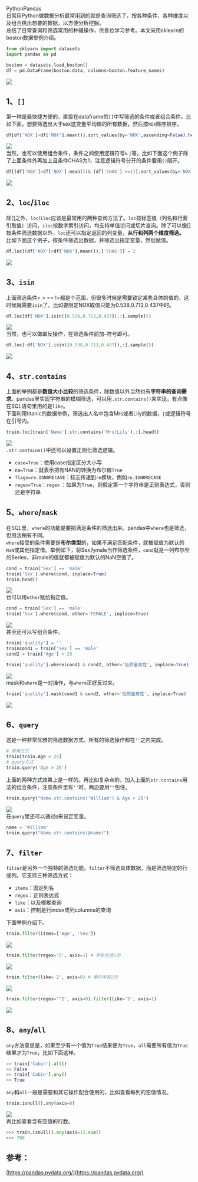 PythonPandas<br />日常用Python做数据分析最常用到的就是查询筛选了，按各种条件、各种维度以及组合挑出想要的数据，以方便分析挖掘。<br />总结了日常查询和筛选常用的种骚操作，供各位学习参考。本文采用sklearn的boston数据举例介绍。
```python
from sklearn import datasets
import pandas as pd

boston = datasets.load_boston()
df = pd.DataFrame(boston.data, columns=boston.feature_names)
```
![](./img/1657631054526-da8eab5a-a436-49f4-a219-c592f27da588.png)
<a name="IFQ4V"></a>
## 1、`[]`
第一种是最快捷方便的，直接在dataframe的`[]`中写筛选的条件或者组合条件。比如下面，想要筛选出大于`NOX`这变量平均值的所有数据，然后按`NOX`降序排序。
```python
df[df['NOX']>df['NOX'].mean()].sort_values(by='NOX',ascending=False).head()
```
![](./img/1657631054468-6cd99329-f927-4856-afae-6939a768a637.png)<br />当然，也可以使用组合条件，条件之间使用逻辑符号`&` `|`等。比如下面这个例子除了上面条件外再加上且条件CHAS为1，注意逻辑符号分开的条件要用`()`隔开。
```python
df[(df['NOX']>df['NOX'].mean())& (df['CHAS'] ==1)].sort_values(by='NOX',ascending=False).head()
```
![](./img/1657631054649-46dc4057-04be-4611-8b3a-452fe5df042f.png)
<a name="x5Rdx"></a>
## 2、`loc`/`iloc`
除[]之外，`loc`/`iloc`应该是最常用的两种查询方法了。`loc`按标签值（列名和行索引取值）访问，`iloc`按数字索引访问，均支持单值访问或切片查询。除了可以像[]按条件筛选数据以外，`loc`还可以指定返回的列变量，**从行和列两个维度筛选。**<br />比如下面这个例子，按条件筛选出数据，并筛选出指定变量，然后赋值。
```python
df.loc[(df['NOX']>df['NOX'].mean()),['CHAS']] = 2
```
![](./img/1657631054542-1dedfeb1-67ee-45af-9fa0-54e6d435f02b.png)
<a name="x5XnK"></a>
## 3、`isin`
上面筛选条件< > == !=都是个范围，但很多时候是需要锁定某些具体的值的，这时候就需要`isin`了。比如要限定NOX取值只能为0.538,0.713,0.437中时。
```python
df.loc[df['NOX'].isin([0.538,0.713,0.437]),:].sample(5)
```
![](./img/1657631054640-d051001a-02c8-4b46-9daa-cd45aaa524a5.png)<br />当然，也可以做取反操作，在筛选条件前加`~`符号即可。
```python
df.loc[~df['NOX'].isin([0.538,0.713,0.437]),:].sample(5)
```
![](./img/1657631054939-a9803b9a-0a58-4b99-acb5-2cae21e919d6.png)
<a name="a46Mt"></a>
## 4、`str.contains`
上面的举例都是**数值大小比较**的筛选条件，除数值以外当然也有**字符串的查询需求**。pandas里实现字符串的模糊筛选，可以用`.str.contains()`来实现，有点像在SQL语句里用的是`like`。<br />下面利用titanic的数据举例，筛选出人名中包含Mrs或者Lily的数据，`|`或逻辑符号在引号内。
```python
train.loc[train['Name'].str.contains('Mrs|Lily'),:].head()
```
![](./img/1657631054995-bec0bb91-2bae-4037-bed9-a13a8d653064.png)<br />`.str.contains()`中还可以设置正则化筛选逻辑。

- `case=True`：使用case指定区分大小写
- `na=True`：就表示把有NAN的转换为布尔值`True`
- `flags=re.IGNORECASE`：标志传递到`re`模块，例如`re.IGNORECASE`
- `regex=True`：`regex` ：如果为`True`，则假定第一个字符串是正则表达式，否则还是字符串
<a name="AwZme"></a>
## 5、`where`/`mask`
在SQL里，`where`的功能是要把满足条件的筛选出来。pandas中`where`也是筛选，但用法稍有不同。<br />`where`接受的条件需要是**布尔类型**的，如果不满足匹配条件，就被赋值为默认的`NaN`或其他指定值。举例如下，将Sex为male当作筛选条件，`cond`就是一列布尔型的Series，非male的值就都被赋值为默认的NaN空值了。
```python
cond = train['Sex'] == 'male'
train['Sex'].where(cond, inplace=True)
train.head()
```
![](./img/1657631054834-3e40c0e4-b3ad-4d3b-9188-ab35d7bf7e01.png)<br />也可以用`other`赋给指定值。
```python
cond = train['Sex'] == 'male'
train['Sex'].where(cond, other='FEMALE', inplace=True)
```
![](./img/1657631055054-aa7b9b30-22d4-4b17-922c-a2c0ee61ed86.png)<br />甚至还可以写组合条件。
```python
train['quality'] = ''
traincond1 = train['Sex'] == 'male'
cond2 = train['Age'] > 25

train['quality'].where(cond1 & cond2, other='低质量男性', inplace=True)
```
![](./img/1657631055038-30623fa7-f91c-4274-9031-888a1b2cc749.png)<br />mask和`where`是一对操作，与`where`正好反过来。
```python
train['quality'].mask(cond1 & cond2, other='低质量男性', inplace=True)
```
![](./img/1657631055100-7c6b3262-791d-4d86-ac45-d4aa689a489d.png)
<a name="efr2z"></a>
## 6、`query`
这是一种非常优雅的筛选数据方式。所有的筛选操作都在`''`之内完成。
```python
# 常用方式
train[train.Age > 25]
# query方式
train.query('Age > 25')
```
上面的两种方式效果上是一样的。再比如复杂点的，加入上面的`str.contains`用法的组合条件，注意条件里有`''`时，两边要用`""`包住。
```python
train.query("Name.str.contains('William') & Age > 25")
```
![](./img/1657631055251-c9ce3159-ac26-4fc9-9e9c-8631cab06ca3.png)<br />在`query`里还可以通过`@`来设定变量。
```python
name = 'William'
train.query("Name.str.contains(@name)")
```
<a name="Y5IWz"></a>
## 7、`filter`
`filter`是另外一个独特的筛选功能。`filter`不筛选具体数据，而是筛选特定的行或列。它支持三种筛选方式：

- `items`：固定列名
- `regex`：正则表达式
- `like`：以及模糊查询
- `axis`：控制是行index或列columns的查询

下面举例介绍下。
```python
train.filter(items=['Age', 'Sex'])
```
![](./img/1657631055336-1a6334da-9819-4586-90ff-6d44c823f26c.png)
```python
train.filter(regex='S', axis=1) # 列名包含S的
```
![](./img/1657631055427-95a25ef6-b8dc-4167-afc5-20f67e24ec65.png)
```python
train.filter(like='2', axis=0) # 索引中有2的
```
![](./img/1657631055391-f57f84db-130d-4783-b2cc-e3463cca3165.png)
```python
train.filter(regex='^2', axis=0).filter(like='S', axis=1)
```
![](./img/1657631055508-ea46b338-d824-42d7-a586-aac551d21b08.png)
<a name="ZlfJu"></a>
## 8、`any`/`all`
`any`方法意思是，如果至少有一个值为`True`结果便为`True`，`all`需要所有值为`True`结果才为`True`，比如下面这样。
```python
>> train['Cabin'].all()
>> False
>> train['Cabin'].any()
>> True
```
`any`和`all`一般是需要和其它操作配合使用的，比如查看每列的空值情况。
```python
train.isnull().any(axis=0)
```
![](./img/1657631055494-163d2d10-a6a8-438a-bdbd-9903e13d7fd2.png)<br />再比如查看含有空值的行数。
```python
>>> train.isnull().any(axis=1).sum()
>>> 708
```
<a name="nF6nm"></a>
## 参考：
[https://pandas.pydata.org/](https://pandas.pydata.org/)
